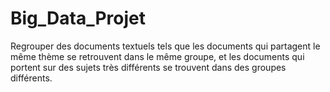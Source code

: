 # Big_Data_Projet
Regrouper des documents textuels tels que les documents qui partagent le même thème se retrouvent dans le même groupe, et les documents qui portent sur des sujets très différents se trouvent dans des groupes différents.
